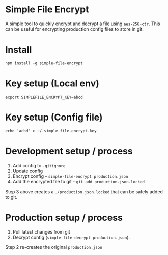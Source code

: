 # Simple File Encrypt
A simple tool to quickly encrypt and decrypt a file using `aes-256-ctr`. This can be useful for encrypting production config files to store in git.

# Install
`npm install -g simple-file-encrypt`

# Key setup (Local env)

```
export SIMPLEFILE_ENCRYPT_KEY=abcd
```

# Key setup (Config file)
```
echo 'acbd' > ~/.simple-file-encrypt-key
```

# Development setup / process
1. Add config to `.gitignore`
2. Update config
3. Encrypt config - `simple-file-encrypt production.json`
4. Add the encrypted file to git - `git add production.json.locked`

Step 3 above creates a `./production.json.locked` that can be safely added to git.

# Production setup / process
1. Pull latest changes from git
2. Decrypt config (`simple-file-decrypt production.json`).

Step 2 re-creates the original `production.json`